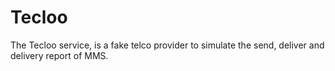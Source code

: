 # Tecloo

The Tecloo service, is a fake telco provider to simulate the send, deliver and delivery report of MMS.
